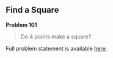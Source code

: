 Find a Square
-------------

**Problem 101**

> Do 4 points make a square?

Full problem statement is available [here][mirror].

[mirror]: https://github.com/rdtsc/codeeval-problem-statements/tree/master/moderate/101-find-a-square/
          "View Problem Statement Mirror"
